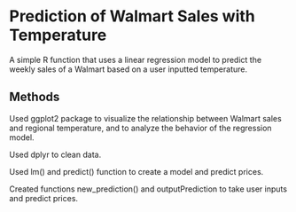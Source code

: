 # Prediction of Walmart Sales with Temperature

A simple R function that uses a linear regression model to predict the weekly sales of a Walmart based on a user inputted temperature.

## Methods
Used ggplot2 package to visualize the relationship between Walmart sales and regional temperature, and to analyze the behavior of the regression model.

Used dplyr to clean data.

Used lm() and predict() function to create a model and predict prices.

Created functions new_prediction() and outputPrediction to take user inputs and predict prices.